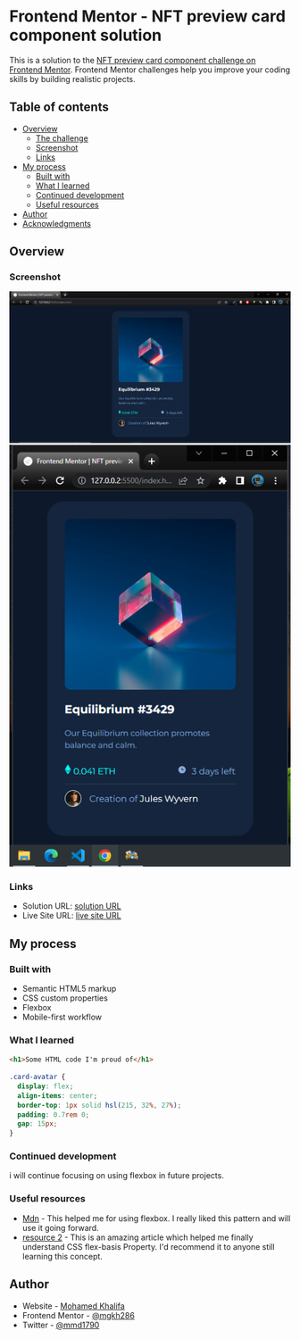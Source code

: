 # Frontend Mentor - NFT preview card component solution

This is a solution to the [NFT preview card component challenge on Frontend Mentor](https://www.frontendmentor.io/challenges/nft-preview-card-component-SbdUL_w0U). Frontend Mentor challenges help you improve your coding skills by building realistic projects. 

## Table of contents

- [Overview](#overview)
  - [The challenge](#the-challenge)
  - [Screenshot](#screenshot)
  - [Links](#links)
- [My process](#my-process)
  - [Built with](#built-with)
  - [What I learned](#what-i-learned)
  - [Continued development](#continued-development)
  - [Useful resources](#useful-resources)
- [Author](#author)
- [Acknowledgments](#acknowledgments)


## Overview


### Screenshot

![desktop](https://github.com/mgkh286/nft-preview-card-component-main/blob/master/images/desktop.PNG)
![mobile](https://github.com/mgkh286/nft-preview-card-component-main/blob/master/images/mobile.PNG)




### Links

- Solution URL: [solution URL ](https://www.frontendmentor.io/solutions/nftpreviewcardcomponentmain-using-html-css-4Y8_3unkjr/report)
- Live Site URL: [ live site URL ](https://mgkh286.github.io/nft-preview-card-component-main/)

## My process

### Built with

- Semantic HTML5 markup
- CSS custom properties
- Flexbox
- Mobile-first workflow



### What I learned

```html
<h1>Some HTML code I'm proud of</h1>
```
```css
.card-avatar {
  display: flex;
  align-items: center;
  border-top: 1px solid hsl(215, 32%, 27%);
  padding: 0.7rem 0;
  gap: 15px;
}
```




### Continued development

i will continue focusing on using flexbox in future projects. 


### Useful resources

- [Mdn](https://developer.mozilla.org/en-US/docs/Learn/CSS/CSS_layout/Flexbox) - This helped me for using flexbox. I really liked this pattern and will use it going forward.
- [ resource 2](https://www.w3schools.com/cssref/css3_pr_flex-basis.asp) - This is an amazing article which helped me finally understand CSS flex-basis Property. I'd recommend it to anyone still learning this concept.



## Author

- Website - [Mohamed Khalifa](https://www.your-site.com)
- Frontend Mentor - [@mgkh286](https://www.frontendmentor.io/profile/mgkh286)
- Twitter - [@mmd1790](https://twitter.com/mmd1790)





